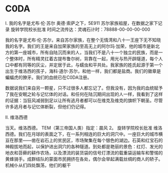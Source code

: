 # C0DA

I. 我的名字是尤布·伦·苏尔
奥德·索萨之下，5E911
苏尔家族祖屋，在数据之家下记录
旋转学院校长批准
时间之流传达：灵魂石计时：78888-00-00-00-000

我的名字是尤布·伦·苏尔，来自苏尔家族，在整个无情湾和八十一王座下无不知晓我的名字。我们的王是来自加荣家族的至高无上的阿尔玛·加荣，他的城市是新北方的第一座城市，所有自陆沉而来的人，当我们不是八十一个独立的民族，而是一个整体时，所有精灵扛着古提布鲁尔树，背靠在一起，用光与热开辟隧道，每个人口中都有同等的灰尘，并定居于此，与蠕虫和平共处。我家族的姓氏起源于第一个出生于维洛西的孩子，海科·道尔·苏尔，和他一样，我们都是盐商。我们的徽章是蝙蝠虎的獠牙。我们的血统已在C0DA注册。

数据说我们来自另一颗星，只不过很多人都忘记了。但我没有，因为我的血统赋予了我在安眠之轮与记忆体的对话。和任何在陆沉期间出现的人一样，我看到了这样的证据：当狂风减弱到足以让所有逃月者都可以在维克及维克的旗帜下朝圣。尽管许多逃月者与记忆体断裂，但他们仍记得。

II. 维洛西德

当天。维洛西德。
TEM（第三帝国人类）指定：晨风 2。
旋转学院校长批准
维洛西德。我们在月球的表面之下，在一系列相连的巨大的洞穴中。一座巨大的城市横亘在那里——凿在岩石上的贫民区，市场聚集在每个银色的湖边。石英和红宝石的神殿拔地而起，以保护进出洞穴的各种隧道。到处都是艳丽的景色：红灯、发光的地衣和苔藓的耕作农场，以及漂流的装货袋的信号灯漂流的载重袋运输车和警惕的黄蜂骑手。成群结队的蒙面市民拥挤在各处，偶尔会举起满载丝绸的商人的轿子。机械仆从们四处飘荡，他们的躯干